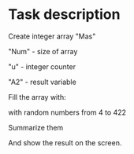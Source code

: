 # Task description

Create integer array "Mas"  

"Num" - size of array  

"u" - integer counter  

"A2" - result variable  

Fill the array with:  

with random numbers from 4 to 422  

Summarize them

And show the result on the screen.